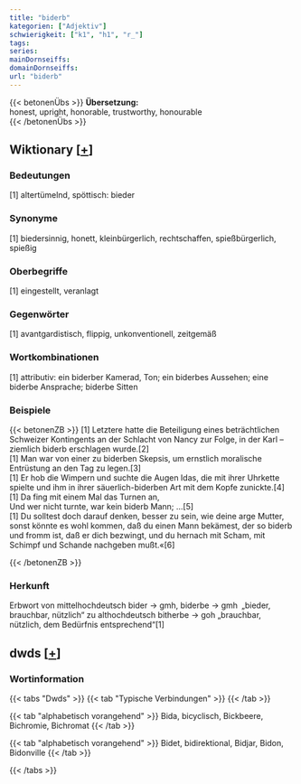 ```yaml
---
title: "biderb"
kategorien: ["Adjektiv"]
schwierigkeit: ["k1", "h1", "r_"]
tags:
series:
mainDornseiffs:
domainDornseiffs:
url: "biderb"
---
```


{{< betonenÜbs >}}
**Übersetzung:**  
honest, upright, honorable, trustworthy, honourable  
{{< /betonenÜbs >}}

## Wiktionary [[+](https://de.wiktionary.org/wiki/biderb)]

### Bedeutungen
[1] altertümelnd, spöttisch: bieder  

### Synonyme
[1] biedersinnig, honett, kleinbürgerlich, rechtschaffen, spießbürgerlich, spießig  

### Oberbegriffe
[1] eingestellt, veranlagt  

### Gegenwörter
[1] avantgardistisch, flippig, unkonventionell, zeitgemäß  

### Wortkombinationen
[1] attributiv: ein biderber Kamerad, Ton; ein biderbes Aussehen; eine biderbe Ansprache; biderbe Sitten  

### Beispiele
{{< betonenZB >}}
[1] Letztere hatte die Beteiligung eines beträchtlichen Schweizer Kontingents an der Schlacht von Nancy zur Folge, in der Karl – ziemlich biderb erschlagen wurde.[2]  
[1] Man war von einer zu biderben Skepsis, um ernstlich moralische Entrüstung an den Tag zu legen.[3]  
[1] Er hob die Wimpern und suchte die Augen Idas, die mit ihrer Uhrkette spielte und ihm in ihrer säuerlich-biderben Art mit dem Kopfe zunickte.[4]  
[1] Da fing mit einem Mal das Turnen an,  
Und wer nicht turnte, war kein biderb Mann; …[5]  
[1] Du solltest doch darauf denken, besser zu sein, wie deine arge Mutter, sonst könnte es wohl kommen, daß du einen Mann bekämest, der so biderb und fromm ist, daß er dich bezwingt, und du hernach mit Scham, mit Schimpf und Schande nachgeben mußt.«[6]  

{{< /betonenZB >}}
### Herkunft
Erbwort von mittelhochdeutsch bider → gmh, biderbe → gmh „bieder, brauchbar, nützlich“ zu althochdeutsch bitherbe → goh „brauchbar, nützlich, dem Bedürfnis entsprechend“[1]  



## dwds [[+](https://www.dwds.de/wb/biderb)]

### Wortinformation
{{< tabs "Dwds" >}}
{{< tab "Typische Verbindungen" >}}
{{< /tab >}}

{{< tab "alphabetisch vorangehend" >}}
Bida, bicyclisch, Bickbeere, Bichromie, Bichromat
{{< /tab >}}

{{< tab "alphabetisch vorangehend" >}}
Bidet, bidirektional, Bidjar, Bidon, Bidonville
{{< /tab >}}

{{< /tabs >}}

